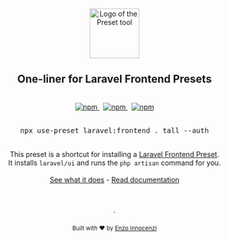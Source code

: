 <p align="center">
  <br />
  <a href="https://usepreset.dev">
    <img width="100" src="https://raw.githubusercontent.com/use-preset/cli/master/.github/assets/logo.svg" alt="Logo of the Preset tool">
  </a>
  <br />
</p>

<h2 align="center">One-liner for Laravel Frontend Presets</h2>

<p align="center">
  <br />
  <a href="https://www.npmjs.com/package/use-preset">
    <img alt="npm" src="https://img.shields.io/npm/v/use-preset?label=preset">
  </a>
  <span>&nbsp;</span>
  <a href="https://discord.gg/XWwzc45KZu">
    <img alt="npm" src="https://img.shields.io/static/v1?label=discord&message=join&logo=discord&color=7289da">
  </a>
  <span>&nbsp;</span>
  <a href="https://discord.gg/XWwzc45KZu">
    <img alt="npm" src="https://img.shields.io/static/v1?label=documentation&message=read&color=0475b6">
  </a>
  <br />
  <br />
  <pre align="center">npx use-preset laravel:frontend . tall --auth</pre>
</p>
<br />

<div align="center">
  This preset is a shortcut for installing a <a href="https://github.com/laravel-frontend-presets/">Laravel Frontend Preset</a>.
  <br />
  It installs <code>laravel/ui</code> and runs the <code>php artisan</code> command for you.
  <br />
  <br />
  <a href="https://usepreset.dev/docs/guides/laravel/">See what it does</a> - <a href="https://usepreset.dev">Read documentation</a>
</div>

<p align="center">
  <br />
  <br />
  ·
  <br />
  <br />
  <sub>Built with ❤︎ by <a href="https://github.com/enzoinnocenzi">Enzo Innocenzi</a>
</p>
